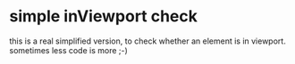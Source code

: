 # simple inViewport check
this is a real simplified version, to check whether an element is in viewport.
sometimes less code is more ;-)
